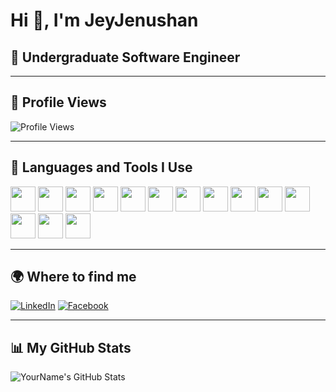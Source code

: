 # Hi 👋, I'm JeyJenushan

## 🏫 Undergraduate Software Engineer

---

## 👀 Profile Views
![Profile Views](https://visitor-badge.laobi.icu/badge?page_id=jeyjenushan.jeyjenushan)

---

## 🚀 Languages and Tools I Use

<p align="left">
  <img src="https://cdn.jsdelivr.net/gh/devicons/devicon/icons/java/java-original.svg" width="40px"/>
  <img src="https://cdn.jsdelivr.net/gh/devicons/devicon/icons/javascript/javascript-original.svg" width="40px"/>
  <img src="https://cdn.jsdelivr.net/gh/devicons/devicon/icons/typescript/typescript-original.svg" width="40px"/>
  <img src="https://cdn.jsdelivr.net/gh/devicons/devicon/icons/react/react-original.svg" width="40px"/>
  <img src="https://cdn.jsdelivr.net/gh/devicons/devicon/icons/html5/html5-original.svg" width="40px"/>
  <img src="https://cdn.jsdelivr.net/gh/devicons/devicon/icons/android/android-original.svg" width="40px"/>
  <img src="https://cdn.jsdelivr.net/gh/devicons/devicon/icons/spring/spring-original.svg" width="40px"/>
  <img src="https://cdn.jsdelivr.net/gh/devicons/devicon/icons/flutter/flutter-original.svg" width="40px"/>
  <img src="https://cdn.jsdelivr.net/gh/devicons/devicon/icons/kotlin/kotlin-original.svg" width="40px"/>
  <img src="https://cdn.jsdelivr.net/gh/devicons/devicon/icons/mongodb/mongodb-original.svg" width="40px"/>
  <img src="https://cdn.jsdelivr.net/gh/devicons/devicon/icons/mysql/mysql-original.svg" width="40px"/>
  <img src="https://cdn.jsdelivr.net/gh/devicons/devicon/icons/photoshop/photoshop-plain.svg" width="40px"/>
  <img src="https://cdn.jsdelivr.net/gh/devicons/devicon/icons/figma/figma-original.svg" width="40px"/>
  <img src="https://cdn.jsdelivr.net/gh/devicons/devicon/icons/git/git-original.svg" width="40px"/>
</p>

---

## 🌍 Where to find me

[![LinkedIn](https://img.shields.io/badge/LinkedIn-blue?logo=linkedin&logoColor=white)]([(https://www.linkedin.com/in/jeyaruban-jenusan-6118b5275/)])
[![Facebook](https://img.shields.io/badge/Facebook-blue?logo=facebook&logoColor=white)]([(https://www.facebook.com/jenu.jenu.311056/)])

---

## 📊 My GitHub Stats

![YourName's GitHub Stats](https://github-readme-stats.vercel.app/api?username=jeyjenushan&show_icons=true&theme=dark)
